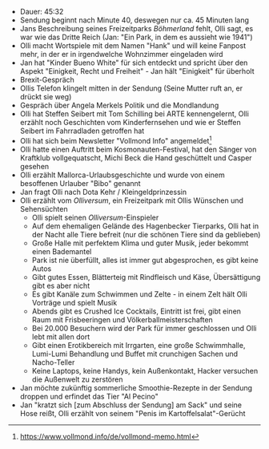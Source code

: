 - Dauer: 45:32
- Sendung beginnt nach Minute 40, deswegen nur ca. 45 Minuten lang
- Jans Beschreibung seines Freizeitparks *Böhmerland* fehlt, Olli sagt, es war wie das Dritte Reich (Jan: "Ein Park, in dem es aussieht wie 1941")
- Olli macht Wortspiele mit dem Namen "Hank" und will keine Fanpost mehr, in der er in irgendwelche Wohnzimmer eingeladen wird
- Jan hat "Kinder Bueno White" für sich entdeckt und spricht über den Aspekt "Einigkeit, Recht und Freiheit" - Jan hält "Einigkeit" für überholt
- Brexit-Gespräch
- Ollis Telefon klingelt mitten in der Sendung (Seine Mutter ruft an, er drückt sie weg)
- Gespräch über Angela Merkels Politik und die Mondlandung
- Olli hat Steffen Seibert mit Tom Schilling bei ARTE kennengelernt, Olli erzählt noch Geschichten vom Kinderfernsehen und wie er Steffen Seibert im Fahrradladen getroffen hat
- Olli hat sich beim Newsletter "Vollmond Info" angemeldet[^1]
- Olli hatte einen Auftritt beim Kosmonauten-Festival, hat den Sänger von Kraftklub vollgequatscht, Michi Beck die Hand geschüttelt und Casper gesehen
- Olli erzählt Mallorca-Urlaubsgeschichte und wurde von einem besoffenen Urlauber "Bibo" genannt
- Jan fragt Olli nach Dota Kehr / Kleingeldprinzessin
- Olli erzählt vom *Olliversum*, ein Freizeitpark mit Ollis Wünschen und Sehensüchten
  - Olli spielt seinen *Olliversum*-Einspieler
  - Auf dem ehemaligen Gelände des Hagenbecker Tierparks, Olli hat in der Nacht alle Tiere befreit (nur die schönen Tiere sind da geblieben)
  - Große Halle mit perfektem Klima und guter Musik, jeder bekommt einen Bademantel
  - Park ist nie überfüllt, alles ist immer gut abgesprochen, es gibt keine Autos
  - Gibt gutes Essen, Blätterteig mit Rindfleisch und Käse, Übersättigung gibt es aber nicht
  - Es gibt Kanäle zum Schwimmen und Zelte - in einem Zelt hält Olli Vorträge und spielt Musik
  - Abends gibt es Crushed Ice Cocktails, Eintritt ist frei, gibt einen Raum mit Frisbeeringen und Völkerballmeisterschaften
  - Bei 20.000 Besuchern wird der Park für immer geschlossen und Olli lebt mit allen dort
  - Gibt einen Erotikbereich mit Irrgarten, eine große Schwimmhalle, Lumi-Lumi Behandlung und Buffet mit crunchigen Sachen und Nacho-Teller
  - Keine Laptops, keine Handys, kein Außenkontakt, Hacker versuchen die Außenwelt zu zerstören
- Jan möchte zukünftig sommerliche Smoothie-Rezepte in der Sendung droppen und erfindet das Tier "Al Pecino"
- Jan "kratzt sich [zum Abschluss der Sendung] am Sack" und seine Hose reißt, Olli erzählt von seinem "Penis im Kartoffelsalat"-Gerücht

[^1]: https://www.vollmond.info/de/vollmond-memo.html

